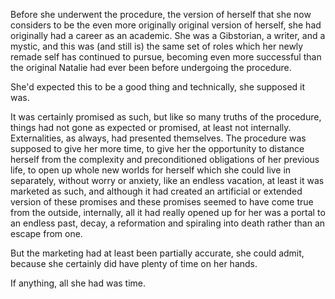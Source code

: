 Before she underwent the procedure, the version of herself that she now considers to be the even more originally original version of herself, she had originally had a career as an academic. She was a Gibstorian, a writer, and a mystic, and this was (and still is) the same set of roles which her newly remade self has continued to pursue, becoming even more successful than the original Natalie had ever been before undergoing the procedure.

She'd expected this to be a good thing and technically, she supposed it was.

It was certainly promised as such, but like so many truths of the procedure, things had not gone as expected or promised, at least not internally. Externalities, as always, had presented themselves. The procedure was supposed to give her more time, to give her the opportunity to distance herself from the complexity and preconditioned obligations of her previous life, to open up whole new worlds for herself which she could live in separately, without worry or anxiety, like an endless vacation, at least it was marketed as such, and although it had created an artificial or extended version of these promises and these promises seemed to have come true from the outside, internally, all it had really opened up for her was a portal to an endless past, decay, a reformation and spiraling into death rather than an escape from one.

But the marketing had at least been partially accurate, she could admit, because she certainly did have plenty of time on her hands.

If anything, all she had was time.